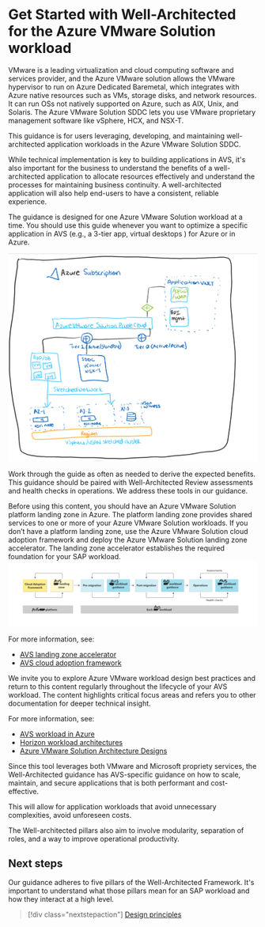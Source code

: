 # Get Started with Well-Architected for the Azure VMware Solution workload


VMware is a leading virtualization and cloud computing software and services provider, and the Azure VMware solution allows the VMware hypervisor to run on Azure Dedicated Baremetal, which integrates with Azure native resources such as VMs, storage disks, and network resources. It can run OSs not natively supported on Azure, such as AIX, Unix, and Solaris. The Azure VMware Solution SDDC lets you use VMware proprietary management software like vSphere, HCX, and NSX-T. 


This guidance is for users leveraging, developing, and maintaining well-architected application workloads in the Azure VMware Solution SDDC. 


While technical implementation is key to building applications in AVS, it's also important for the business to understand the benefits of a well-architected application to allocate resources
effectively and understand the processes for maintaining business continuity. A well-architected application will also help end-users to have a consistent, reliable experience. 

The guidance is designed for one Azure VMware Solution workload at a time. You should use this guide whenever you want to optimize a specific application in AVS (e.g., a 3-tier app, virtual desktops ) for Azure or in Azure. 

![figure1](images/scribblings.png) 

Work through the guide as often as needed to derive the expected benefits. This guidance should be paired with Well-Architected Review assessments and health checks in operations. We address these tools in our guidance.

Before using this content, you should have an Azure VMware Solution platform landing zone in Azure. The platform landing zone provides shared services to one or more of your Azure VMware Solution workloads. If you don’t have a platform landing zone, use the Azure VMware Solution cloud adoption framework and deploy the Azure VMware Solution landing zone accelerator. The landing zone accelerator establishes the required foundation for your SAP workload.
![figure2](images/scribblings2.png) 

For more information, see:

- [AVS landing zone accelerator](https://learn.microsoft.com/en-us/azure/cloud-adoption-framework/scenarios/azure-vmware/enterprise-scale-landing-zone) 
- [AVS cloud adoption framework](https://learn.microsoft.com/en-us/azure/cloud-adoption-framework/scenarios/azure-vmware/ready)

We invite you to explore Azure VMware workload design best practices and return to this content regularly throughout the lifecycle of your AVS workload. The content highlights critical focus areas and refers you to other documentation for deeper technical insight.

For more information, see:


- [AVS workload in Azure](https://learn.microsoft.com/en-us/azure/azure-vmware/introduction)
- [Horizon workload architectures](https://learn.microsoft.com/en-us/azure/azure-vmware/azure-vmware-solution-horizon)
- [Azure VMware Solution Architecture Designs](https://vmc.techzone.vmware.com/avs-architecture)

Since this tool leverages both VMware and Microsoft propriety services, the Well-Architected guidance has AVS-specific guidance on how to scale, maintain, and secure applications 
that is both performant and cost-effective. 

This will allow for application workloads that avoid unnecessary complexities, avoid unforeseen costs. 

The Well-architected pillars also aim to involve modularity, separation of roles, and a way to improve operational productivity. 

## Next steps

Our guidance adheres to five pillars of the Well-Architected Framework. It's important to understand what those pillars mean for an SAP workload and how they interact at a high level.

> [!div class="nextstepaction"]
> [Design principles](design-areas/readme.md)

